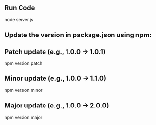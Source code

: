 ## Run Code
node server.js

## Update the version in package.json using npm:
## Patch update (e.g., 1.0.0 → 1.0.1)
npm version patch

## Minor update (e.g., 1.0.0 → 1.1.0)
npm version minor

## Major update (e.g., 1.0.0 → 2.0.0)
npm version major